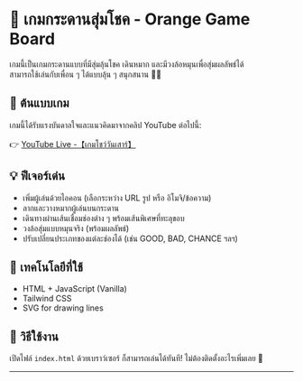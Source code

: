 # 🍊 เกมกระดานสุ่มโชค - Orange Game Board

เกมนี้เป็นเกมกระดานแบบที่มีสุ่มลุ้นโชค เดินหมาก และมีวงล้อหมุนเพื่อสุ่มผลลัพธ์ได้  
สามารถใช้เล่นกับเพื่อน ๆ ได้แบบลุ้น ๆ สนุกสนาน 🎲🎉

## 🔗 ต้นแบบเกม

เกมนี้ได้รับแรงบันดาลใจและแนวคิดมาจากคลิป YouTube ต่อไปนี้:

👉 [YouTube Live -【เกมโชว์วันเสาร์】](https://www.youtube.com/live/TTaur_JfrCs?si=K-lf_ghMbp22_hwj)

## 💡 ฟีเจอร์เด่น

- เพิ่มผู้เล่นด้วยไอคอน (เลือกระหว่าง URL รูป หรือ อิโมจิ/ข้อความ)
- ลากและวางหมากผู้เล่นบนกระดาน
- เดินทางผ่านเส้นเชื่อมช่องต่าง ๆ พร้อมเส้นพิเศษที่ทะลุขอบ
- วงล้อสุ่มแบบหมุนจริง (พร้อมผลลัพธ์)
- ปรับเปลี่ยนประเภทของแต่ละช่องได้ (เช่น GOOD, BAD, CHANCE ฯลฯ)

## 🧰 เทคโนโลยีที่ใช้

- HTML + JavaScript (Vanilla)
- Tailwind CSS
- SVG for drawing lines

## 📂 วิธีใช้งาน

เปิดไฟล์ `index.html` ด้วยเบราว์เซอร์ ก็สามารถเล่นได้ทันที! ไม่ต้องติดตั้งอะไรเพิ่มเลย 🍊

---
